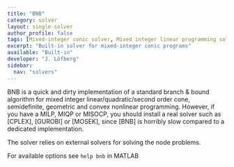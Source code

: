```yaml
---
title: "BNB"
category: solver
layout: single-solver
author_profile: false
tags: [Mixed-integer conic solver, Mixed integer linear programming solver, Mixed integer quadratic programming solver, Mixed-integer convex programming solver]
excerpt: "Built-in solver for mixed-integer conic programs"
available: "Built-in"
developer: "J. Löfberg"
sidebar:
  nav: "solvers"
---
```

BNB is a quick and dirty implementation of a standard branch & bound algorithm for mixed integer linear/quadratic/second order cone, semidefinite, geometric and convex nonlinear programming. However, if you have a MILP, MIQP or MISOCP, you should install a real solver such as [CPLEX], [GUROBI] or [MOSEK], since [BNB] is horribly slow compared to a dedicated implementation.

The solver relies on external solvers for solving the node problems.

For available options see `help bnb` in MATLAB
